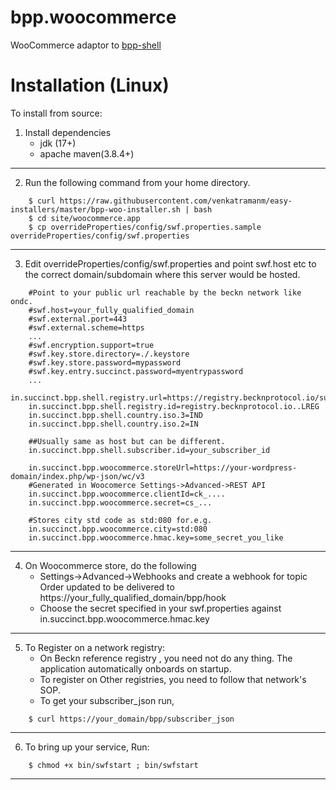 # bpp.woocommerce
WooCommerce adaptor to [bpp-shell](https://github.com/venkatramanm/bpp.shell) 

# Installation (Linux)

To install from source: 

1. Install dependencies
	* jdk (17+)
	* apache maven(3.8.4+)
---	 
2. Run the following command from your home directory. 
```
    $ curl https://raw.githubusercontent.com/venkatramanm/easy-installers/master/bpp-woo-installer.sh | bash
    $ cd site/woocommerce.app
    $ cp overrideProperties/config/swf.properties.sample overrideProperties/config/swf.properties 
```
---	 
3. Edit  overrideProperties/config/swf.properties and point swf.host etc to the correct domain/subdomain where this server would be hosted.
```
    #Point to your public url reachable by the beckn network like ondc.
    #swf.host=your_fully_qualified_domain
    #swf.external.port=443
    #swf.external.scheme=https
    ...
    #swf.encryption.support=true
    #swf.key.store.directory=./.keystore
    #swf.key.store.password=mypassword
    #swf.key.entry.succinct.password=myentrypassword
    ...
    in.succinct.bpp.shell.registry.url=https://registry.becknprotocol.io/subscribers
    in.succinct.bpp.shell.registry.id=registry.becknprotocol.io..LREG
    in.succinct.bpp.shell.country.iso.3=IND
    in.succinct.bpp.shell.country.iso.2=IN
    
    ##Usually same as host but can be different.
    in.succinct.bpp.shell.subscriber.id=your_subscriber_id
    
    in.succinct.bpp.woocommerce.storeUrl=https://your-wordpress-domain/index.php/wp-json/wc/v3
    #Generated in Woocomerce Settings->Advanced->REST API
    in.succinct.bpp.woocommerce.clientId=ck_....
    in.succinct.bpp.woocommerce.secret=cs_...
    
    #Stores city std code as std:080 for.e.g.
    in.succinct.bpp.woocommerce.city=std:080
    in.succinct.bpp.woocommerce.hmac.key=some_secret_you_like
```
---	 

4. On Woocommerce store, do the following
	* Settings->Advanced->Webhooks and create a webhook for topic Order updated to be delivered to https://your_fully_qualified_domain/bpp/hook 
	* Choose the secret specified in your swf.properties against in.succinct.bpp.woocommerce.hmac.key
---	 
	
5. To Register on a network registry:
	* On Beckn reference registry , you need not do any thing. The application automatically onboards on startup. 
	* To register on Other registries, you need to follow that network's SOP. 
	* To get your subscriber_json run,
``` 
    $ curl https://your_domain/bpp/subscriber_json
```
---	 
6. To bring up your service, Run:
```
    $ chmod +x bin/swfstart ; bin/swfstart 		
```
---	 
